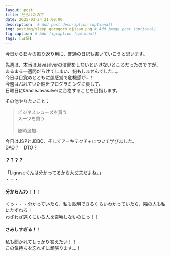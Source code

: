 ```yaml
---
layout: post
title: だらけたので
date: 2025-03-24 21:00:00
description:  # Add post description (optional)
img: postimg/sleep_gorogoro_ojisan.png # Add image post (optional)
fig-caption: # Add figcaption (optional)
tags: [日記]
---
```

今日から日々の振り返り用に、普通の日記も書いていこうと思います。<br>

先週は、本当はJavasilverの演習をしないといけないところだったのですが、<br>
まるまる一週間だらけてしまい、何もしませんでした…。<br>
今日は目覚めとともに肌感覚で危機感が…！<br>
今週はぶれていた軸をプログラミングに戻して、<br>
日曜日にOracleJavasilverに合格することを目指します。<br>

その他やりたいこと：<br>
>ビジネスシューズを買う<br>
>スーツを買う<br>
><br>
>随時追加...

今日はJSPとJDBC、そしてアーキテクチャについて学びました。<br>
DAO？　DTO？　
#### ？？？？<br>
「Ligraseくんは分かってるから大丈夫だよね。」<br>
・・・<br>
#### 分からんわ！！！
くっ・・・分かっていたら、私も説明できるくらいわかっていたら、隣の人も私にたずねる！<br>
わざわざ遠くにいる人を召喚しないのにっ！！<br>
#### さみしすぎる！！<br>
私も聞かれてしっかり答えたい！！<br>
この気持ちを忘れずに頑張ります…！